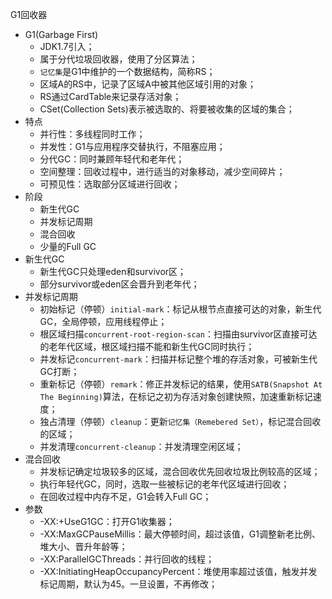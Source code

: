 G1回收器

* G1(Garbage First)
  * JDK1.7引入；
  * 属于分代垃圾回收器，使用了分区算法；
  * `记忆集`是G1中维护的一个数据结构，简称RS；
  * 区域A的RS中，记录了区域A中被其他区域引用的对象；
  * RS通过CardTable来记录存活对象；
  * CSet(Collection Sets)表示被选取的、将要被收集的区域的集合；
* 特点
  * 并行性：多线程同时工作；
  * 并发性：G1与应用程序交替执行，不阻塞应用；
  * 分代GC：同时兼顾年轻代和老年代；
  * 空间整理：回收过程中，进行适当的对象移动，减少空间碎片；
  * 可预见性：选取部分区域进行回收；
* 阶段
  * 新生代GC
  * 并发标记周期
  * 混合回收
  * 少量的Full GC
* 新生代GC
  * 新生代GC只处理eden和survivor区；
  * 部分survivor或eden区会晋升到老年代；
* 并发标记周期
  * 初始标记（停顿）`initial-mark`：标记从根节点直接可达的对象，新生代GC，全局停顿，应用线程停止；
  * 根区域扫描`concurrent-root-region-scan`：扫描由survivor区直接可达的老年代区域，根区域扫描不能和新生代GC同时执行；
  * 并发标记`concurrent-mark`：扫描并标记整个堆的存活对象，可被新生代GC打断；
  * 重新标记（停顿）`remark`：修正并发标记的结果，使用`SATB(Snapshot At The Beginning)`算法，在标记之初为存活对象创建快照，加速重新标记速度；
  * 独占清理（停顿）`cleanup`：更新`记忆集（Remebered Set）`，标记混合回收的区域；
  * 并发清理`concurrent-cleanup`：并发清理空闲区域；
* 混合回收
  * 并发标记确定垃圾较多的区域，混合回收优先回收垃圾比例较高的区域；
  * 执行年轻代GC，同时，选取一些被标记的老年代区域进行回收；
  * 在回收过程中内存不足，G1会转入Full GC；
* 参数
  * -XX:+UseG1GC：打开G1收集器；
  * -XX:MaxGCPauseMillis：最大停顿时间，超过该值，G1调整新老比例、堆大小、晋升年龄等；
  * -XX:ParallelGCThreads：并行回收的线程；
  * -XX:InitiatingHeapOccupancyPercent：堆使用率超过该值，触发并发标记周期，默认为45。一旦设置，不再修改；